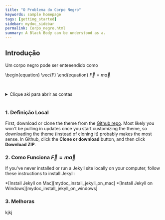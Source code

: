 ```yaml
---
title: "O Problema do Corpo Negro"
keywords: sample homepage
tags: [getting_started]
sidebar: mydoc_sidebar
permalink: Corpo_negro.html
summary: A Black Body can be understood as a.
---
```


## Introdução

Um corpo negro pode ser enteeendido como

\begin{equation} \vec{F} \end{equation} $\vec{F}=m\vec{a}$

<br><details><summary>Clique aki para abrir as contas</summary>
```yaml
- 
  Imagine for example, that our better understandig of $\vec{F}=m\vec{a}$ ou \begin{equation} \vec{L}=-\frac{1}{2}mv^2 \end{equation}
  
```
</details><br>

### 1. Definição Local

First, download or clone the theme from the [Github repo](https://github.com/tomjoht/documentation-theme-jekyll). Most likely you won't be pulling in updates once you start customizing the theme, so downloading the theme (instead of cloning it) probably makes the most sense. In Github, click the **Clone or download** button, and then click **Download ZIP**.

### 2. Como Funciona $\vec{F}=m\vec{a}$

If you've never installed or run a Jekyll site locally on your computer, follow these instructions to install Jekyll:

*[Install Jekyll on Mac][mydoc_install_jekyll_on_mac]
*[Install Jekyll on Windows][mydoc_install_jekyll_on_windows]

### 3. Melhoras

kjkj
